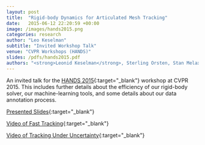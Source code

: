 ```yaml
---
layout: post
title:  "Rigid-body Dynamics for Articulated Mesh Tracking"
date:   2015-06-12 22:20:59 +00:00
image: /images/hands2015.png
categories: research
author: "Leo Keselman"
subtitle: "Invited Workshop Talk"
venue: "CVPR Workshops (HANDS)"
slides: /pdfs/hands2015.pdf
authors: "<strong>Leonid Keselman</strong>, Sterling Orsten, Stan Melax"
---
```

An invited talk for the [HANDS 2015](http://www.ics.uci.edu/~jsupanci/HANDS-2015/){:target="_blank"} workshop at CVPR 2015. This includes further details about the efficiency of our rigid-body solver, our machine-learning tools, and some details about our data annotation process.

[Presented Slides](/pdfs/hands2015.pdf){:target="_blank"}

[Video of Fast Tracking](https://www.youtube.com/watch?v=sTOF0eY9uv4){:target="_blank"}

[Video of Tracking Under Uncertainty](https://www.youtube.com/watch?v=_DogsLiC4XY){:target="_blank"}